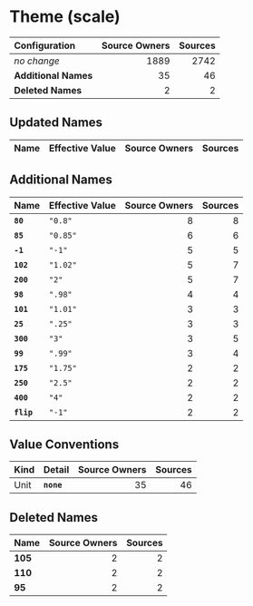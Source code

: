 # Theme (scale)

| Configuration | Source Owners | Sources |
| :------------ | ------------: | ------: |
| *no change* | 1889 | 2742 |
| **Additional Names** | 35 | 46 |
| **Deleted Names** | 2 | 2 |

## Updated Names

| Name | Effective Value | Source Owners | Sources |
| :--- | :-------------- | ------------: | ------: |

## Additional Names

| Name | Effective Value | Source Owners | Sources |
| :--- | :-------------- | ------------: | ------: |
| **`80`** | `"0.8"` | 8 | 8 |
| **`85`** | `"0.85"` | 6 | 6 |
| **`-1`** | `"-1"` | 5 | 5 |
| **`102`** | `"1.02"` | 5 | 7 |
| **`200`** | `"2"` | 5 | 7 |
| **`98`** | `".98"` | 4 | 4 |
| **`101`** | `"1.01"` | 3 | 3 |
| **`25`** | `".25"` | 3 | 3 |
| **`300`** | `"3"` | 3 | 5 |
| **`99`** | `".99"` | 3 | 4 |
| **`175`** | `"1.75"` | 2 | 2 |
| **`250`** | `"2.5"` | 2 | 2 |
| **`400`** | `"4"` | 2 | 2 |
| **`flip`** | `"-1"` | 2 | 2 |

## Value Conventions

| Kind | Detail | Source Owners | Sources |
| :--- | :----- | ------------: | ------: |
| Unit | **`none`** | 35 | 46 |

## Deleted Names

| Name | Source Owners | Sources |
| :--- | ------------: | ------: |
| **105** | 2 | 2 |
| **110** | 2 | 2 |
| **95** | 2 | 2 |
